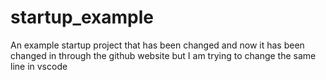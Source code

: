 # startup_example
An example startup project
that has been changed
and now it has been changed in through the github website
but I am trying to change the same line in vscode